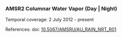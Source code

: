 ### AMSR2 Columnar Water Vapor (Day | Night)
Temporal coverage: 2 July 2012 - present

References: doi: [10.5067/AMSRU/AU_RAIN_NRT_R01](https://doi.org/10.5067/AMSRU/AU_RAIN_NRT_R01)
